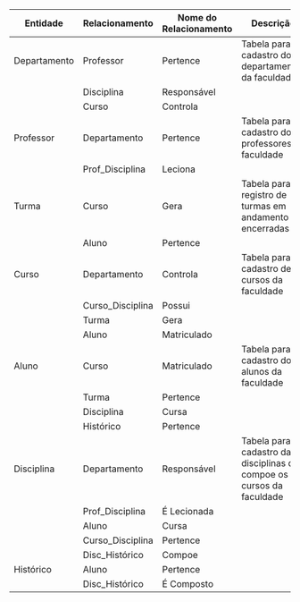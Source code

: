 | Entidade     	| Relacionamento   	| Nome do Relacionamento 	| Descrição                                                               	|
|--------------	|------------------	|------------------------	|-------------------------------------------------------------------------	|
| Departamento 	| Professor        	| Pertence               	| Tabela para cadastro dos departamentos da faculdade                     	|
|              	| Disciplina       	| Responsável            	|                                                                         	|
|              	| Curso            	| Controla               	|                                                                         	|
| Professor    	| Departamento     	| Pertence               	| Tabela para cadastro dos professores da faculdade                       	|
|              	| Prof_Disciplina  	| Leciona                	|                                                                         	|
| Turma        	| Curso            	| Gera                   	| Tabela para registro de turmas em andamento e encerradas                	|
|              	| Aluno            	| Pertence               	|                                                                         	|
| Curso        	| Departamento     	| Controla               	| Tabela para cadastro de cursos da faculdade                             	|
|              	| Curso_Disciplina 	| Possui                 	|                                                                         	|
|              	| Turma            	| Gera                   	|                                                                         	|
|              	| Aluno            	| Matriculado            	|                                                                         	|
| Aluno        	| Curso            	| Matriculado            	| Tabela para cadastro dos alunos da faculdade                            	|
|              	| Turma            	| Pertence               	|                                                                         	|
|              	| Disciplina       	| Cursa                  	|                                                                         	|
|              	| Histórico        	| Pertence               	|                                                                         	|
| Disciplina   	| Departamento     	| Responsável            	| Tabela para cadastro das disciplinas que compoe  os cursos da faculdade 	|
|              	| Prof_Disciplina  	| É Lecionada            	|                                                                         	|
|              	| Aluno            	| Cursa                  	|                                                                         	|
|              	| Curso_Disciplina 	| Pertence               	|                                                                         	|
|              	| Disc_Histórico   	| Compoe                 	|                                                                         	|
| Histórico    	| Aluno            	| Pertence               	|                                                                         	|
|              	| Disc_Histórico   	| É Composto             	|                                                                         	|